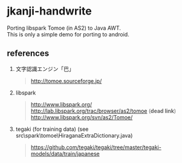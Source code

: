 ﻿jkanji-handwrite
================

Porting libspark Tomoe (in AS2) to Java AWT.  
This is only a simple demo for porting to android.  

## references

1. 文字認識エンジン「巴」  

	> http://tomoe.sourceforge.jp/

2. libspark  

	> http://www.libspark.org/  
	> http://lab.libspark.org/trac/browser/as2/tomoe (**dead link**)    
	> http://www.libspark.org/svn/as2/Tomoe/  

3. tegaki (for training data) (see src\spark\tomoe\HiraganaExtraDictionary.java)

	> https://github.com/tegaki/tegaki/tree/master/tegaki-models/data/train/japanese

